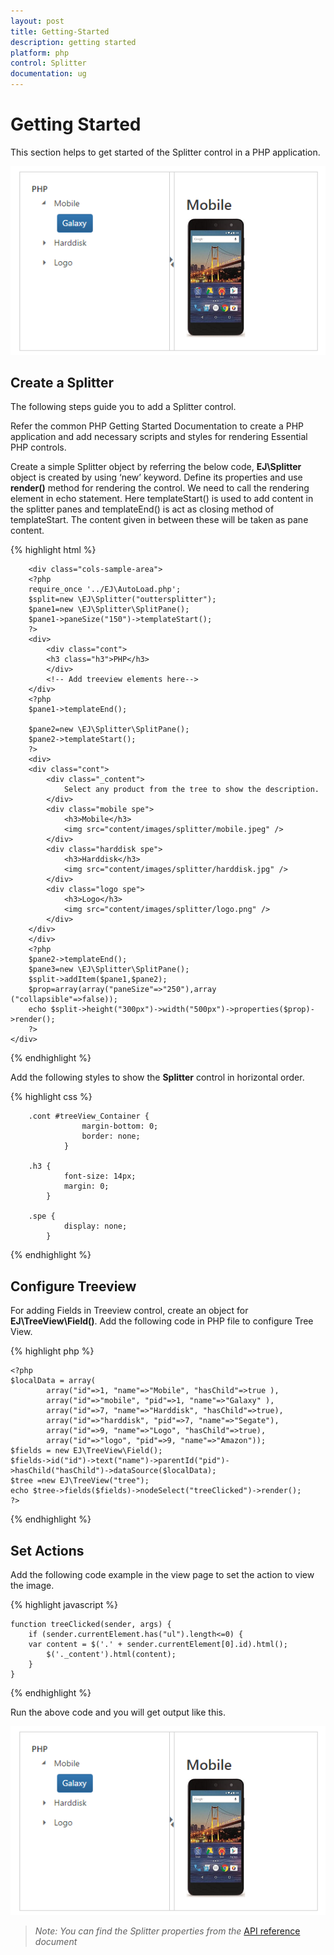 ```yaml
---
layout: post
title: Getting-Started
description: getting started
platform: php
control: Splitter
documentation: ug
---
```


# Getting Started

This section helps to get started of the Splitter control in a PHP application.

![](Getting_Started_images/Getting_Started_img1.png)

## Create a Splitter

The following steps guide you to add a Splitter control.

Refer the common PHP Getting Started Documentation to create a PHP application and add necessary scripts and styles for rendering Essential PHP controls.

Create a simple Splitter object by referring the below code, **EJ\Splitter** object is created by using ‘new’ keyword. Define its properties and use **render()** method for rendering the control. We need to call the rendering element in echo statement. Here templateStart() is used to add content in the splitter panes and templateEnd() is act as closing method of templateStart. The content given in between these will be taken as pane content.


{% highlight html %}


        <div class="cols-sample-area">
        <?php
        require_once '../EJ\AutoLoad.php';
        $split=new \EJ\Splitter("outtersplitter");
        $pane1=new \EJ\Splitter\SplitPane();
        $pane1->paneSize("150")->templateStart();
        ?>
        <div>
            <div class="cont">
            <h3 class="h3">PHP</h3>
            </div>
            <!-- Add treeview elements here-->
        </div>
        <?php
        $pane1->templateEnd();
        
        $pane2=new \EJ\Splitter\SplitPane();
        $pane2->templateStart();
        ?>
        <div>
        <div class="cont">
            <div class="_content">
                Select any product from the tree to show the description.
            </div>
            <div class="mobile spe">
                <h3>Mobile</h3>
                <img src="content/images/splitter/mobile.jpeg" />
            </div>
            <div class="harddisk spe">
                <h3>Harddisk</h3>
                <img src="content/images/splitter/harddisk.jpg" />
            </div>
            <div class="logo spe">
                <h3>Logo</h3>
                <img src="content/images/splitter/logo.png" />
            </div>
        </div>
        </div>
        <?php
        $pane2->templateEnd();     
        $pane3=new \EJ\Splitter\SplitPane();    
        $split->addItem($pane1,$pane2);
        $prop=array(array("paneSize"=>"250"),array ("collapsible"=>false));
        echo $split->height("300px")->width("500px")->properties($prop)->render(); 
        ?>
    </div>

{% endhighlight %}

Add the following styles to show the **Splitter** control in horizontal order.

{% highlight css %}

        .cont #treeView_Container {
                    margin-bottom: 0;
                    border: none;
                }

        .h3 {
                font-size: 14px;
                margin: 0;
            }

        .spe {
                display: none;
            }


{% endhighlight %}

## Configure Treeview

For adding Fields in Treeview control, create an object for **EJ\TreeView\Field()**. Add the following code in PHP file to configure Tree View.

{% highlight php %}

    <?php  
    $localData = array(
            array("id"=>1, "name"=>"Mobile", "hasChild"=>true ),
            array("id"=>"mobile", "pid"=>1, "name"=>"Galaxy" ),
            array("id"=>7, "name"=>"Harddisk", "hasChild"=>true),
            array("id"=>"harddisk", "pid"=>7, "name"=>"Segate"),
            array("id"=>9, "name"=>"Logo", "hasChild"=>true),
            array("id"=>"logo", "pid"=>9, "name"=>"Amazon"));
    $fields = new EJ\TreeView\Field();
    $fields->id("id")->text("name")->parentId("pid")->hasChild("hasChild")->dataSource($localData);
    $tree =new EJ\TreeView("tree");
    echo $tree->fields($fields)->nodeSelect("treeClicked")->render();
    ?>


{% endhighlight %}

## Set Actions

Add the following code example in the view page to set the action to view the image.

{% highlight javascript %}

    function treeClicked(sender, args) {
        if (sender.currentElement.has("ul").length<=0) {
        var content = $('.' + sender.currentElement[0].id).html();
            $('._content').html(content);
        }
    }


{% endhighlight %}


Run the above code and you will get output like this.

![](Getting_Started_images/Getting_Started_img2.png)

> _Note:_ _You can find the Splitter properties from the_ [API reference](https://help.syncfusion.com/api/js/ejsplitter) _document_


